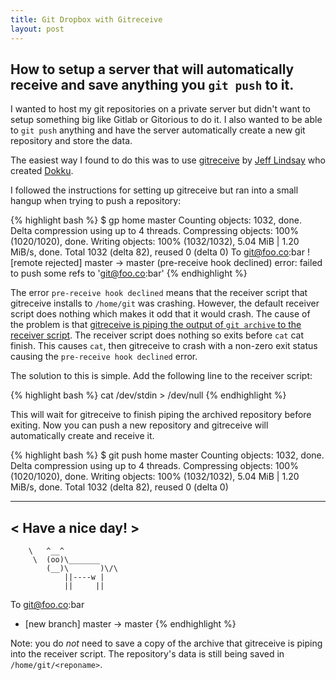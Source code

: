 ```yaml
---
title: Git Dropbox with Gitreceive
layout: post
---
```


## How to setup a server that will automatically receive and save anything you `git push` to it.

I wanted to host my git repositories on a private server but didn't want to
setup something big like Gitlab or Gitorious to do it. I also wanted to be able
to `git push` anything and have the server automatically create a new git
repository and store the data.

The easiest way I found to do this was to use
[gitreceive](https://github.com/progrium/gitreceive) by [Jeff
Lindsay](http://progrium.com/blog/) who
created [Dokku](https://github.com/progrium/gitreceive).

I followed the instructions for setting up gitreceive but ran into a small
hangup when trying to push a repository:

{% highlight bash %}
$ gp home master
Counting objects: 1032, done.
Delta compression using up to 4 threads.
Compressing objects: 100% (1020/1020), done.
Writing objects: 100% (1032/1032), 5.04 MiB | 1.20 MiB/s, done.
Total 1032 (delta 82), reused 0 (delta 0)
To git@foo.co:bar
 ! [remote rejected] master -> master (pre-receive hook declined)
error: failed to push some refs to 'git@foo.co:bar'
{% endhighlight %}

The error `pre-receive hook declined` means that the receiver script that gitreceive installs to `/home/git` was crashing. However, the default receiver script does nothing which makes it odd that it would crash. The cause of the problem is that [gitreceive is piping the output of `git archive` to the receiver script](https://github.com/progrium/gitreceive/blob/ff8d03ec8d308f6dec8142b9c4e8518591d6e32f/gitreceive#L115). The receiver script does nothing so exits before `cat` cat finish. This causes `cat`, then gitreceive to crash with a non-zero exit status causing the `pre-receive hook declined` error.

The solution to this is simple. Add the following line to the receiver script:

{% highlight bash %}
cat /dev/stdin > /dev/null
{% endhighlight %}

This will wait for gitreceive to finish piping the archived repository before exiting. Now you can push a new repository and gitreceive will automatically create and receive it.

{% highlight bash %}
$ git push home master
Counting objects: 1032, done.  Delta compression using up to 4 threads.
Compressing objects: 100% (1020/1020), done.
Writing objects: 100% (1032/1032), 5.04 MiB | 1.20 MiB/s, done.
Total 1032 (delta 82), reused 0 (delta 0)
 __________________
< Have a nice day! >
 ------------------
        \   ^__^
         \  (oo)\_______
            (__)\       )\/\
                ||----w |
                ||     ||
To git@foo.co:bar
* [new branch]      master -> master
{% endhighlight %}

Note: you do *not* need to save a copy of the archive that gitreceive is piping into the receiver script. The repository's data is still being saved in `/home/git/<reponame>`.
